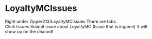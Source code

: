 # LoyaltyMCIssues
Right under Zipper213/LoyaltyMCIssues
There are tabs.  
Click Issues
Submit issue about LoyaltyMC (Issue that is ingame)
It will show up on the discord!
